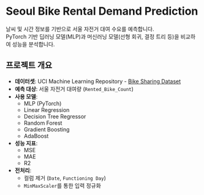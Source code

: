 # Seoul Bike Rental Demand Prediction
날씨 및 시간 정보를 기반으로 서울 자전거 대여 수요를 예측합니다.   
PyTorch 기반 딥러닝 모델(MLP)과 머신러닝 모델(선형 회귀, 결정 트리 등)을 비교하여 성능을 분석합니다.


## 프로젝트 개요
- **데이터셋**: UCI Machine Learning Repository - [Bike Sharing Dataset](https://archive.ics.uci.edu/dataset/560/seoul+bike+sharing+demand)
- **예측 대상**: 서울 자전거 대여량 (`Rented_Bike_Count`)
- **사용 모델**:
  - MLP (PyTorch)
  - Linear Regression
  - Decision Tree Regressor
  - Random Forest
  - Gradient Boosting
  - AdaBoost
- **성능 지표**:
  - MSE
  - MAE
  - R2
- **전처리**:
  - 컬럼 제거 (`Date`, `Functioning Day`)
  - `MinMaxScaler`를 통한 입력 정규화